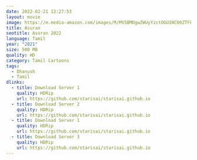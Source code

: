 ```yaml
---
date: 2022-02-21 12:27:53
layout: movie
image: https://m.media-amazon.com/images/M/MV5BMDgwZWUyYzctOGU1NC00ZTFkLTgxM2EtNGU0ZWUwY2Y3YjhkXkEyXkFqcGdeQXVyMTA4NjE0NjEy._V1_.jpg
title: Asuran
seotitle: Asuran 2022
language: Tamil
year: "2021"
size: 500 MB
quality: HD
category: Tamil Cartoons
tags:
  - Dhanush
  - Tamil
dlinks:
  - title: Download Server 1
    quality: HDRip
    url: https://github.com/starisai/starisai.github.io
  - title: Download Server 2
    quality: HDRip
    url: https://github.com/starisai/starisai.github.io
  - title: Download Server 1
    quality: HDRip
    url: https://github.com/starisai/starisai.github.io
  - title: Download Server 3
    quality: HDRip
    url: https://github.com/starisai/starisai.github.io
---
```

